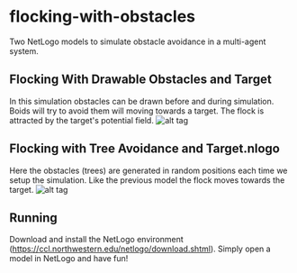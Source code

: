# flocking-with-obstacles
Two NetLogo models to simulate obstacle avoidance in a multi-agent system.

## Flocking With Drawable Obstacles and Target
In this simulation obstacles can be drawn before and during simulation. Boids will try to avoid them will moving towards a target. The flock is attracted by the target's potential field.
![alt tag](https://raw.github.com/username/projectname/branch/path/to/img.png)

## Flocking with Tree Avoidance and Target.nlogo
Here the obstacles (trees) are generated in random positions each time we setup the simulation. Like the previous model the flock moves towards the target.
![alt tag](https://raw.github.com/username/projectname/branch/path/to/img.png)

## Running
Download and install the NetLogo environment (https://ccl.northwestern.edu/netlogo/download.shtml).
Simply open a model in NetLogo and have fun!

